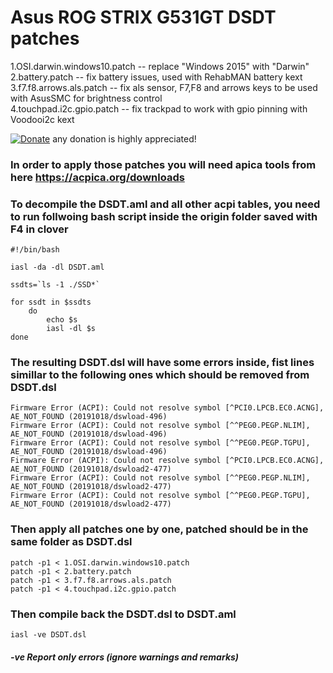 # Asus ROG STRIX G531GT DSDT patches

1.OSI.darwin.windows10.patch -- replace "Windows 2015" with "Darwin"<br>
2.battery.patch -- fix battery issues, used with RehabMAN battery kext<br>
3.f7.f8.arrows.als.patch -- fix als sensor, F7,F8 and arrows keys to be used with AsusSMC for brightness control<br>
4.touchpad.i2c.gpio.patch -- fix trackpad to work with gpio pinning with Voodooi2c kext<br>


[![Donate](https://img.shields.io/badge/Donate-PayPal-green.svg)](https://paypal.me/serdeliuk) any donation is highly appreciated!

### In order to apply those patches you will need apica tools from here  https://acpica.org/downloads
### To decompile the DSDT.aml and all other acpi tables, you need to run follwoing bash script inside the origin folder saved with F4 in clover

```
#!/bin/bash

iasl -da -dl DSDT.aml

ssdts=`ls -1 ./SSD*`

for ssdt in $ssdts
    do
        echo $s
        iasl -dl $s
done
```

### The resulting DSDT.dsl will have some errors inside, fist lines simillar to the following ones which should be removed from DSDT.dsl 
```
Firmware Error (ACPI): Could not resolve symbol [^PCI0.LPCB.EC0.ACNG], AE_NOT_FOUND (20191018/dswload-496)
Firmware Error (ACPI): Could not resolve symbol [^^PEG0.PEGP.NLIM], AE_NOT_FOUND (20191018/dswload-496)
Firmware Error (ACPI): Could not resolve symbol [^^PEG0.PEGP.TGPU], AE_NOT_FOUND (20191018/dswload-496)
Firmware Error (ACPI): Could not resolve symbol [^PCI0.LPCB.EC0.ACNG], AE_NOT_FOUND (20191018/dswload2-477)
Firmware Error (ACPI): Could not resolve symbol [^^PEG0.PEGP.NLIM], AE_NOT_FOUND (20191018/dswload2-477)
Firmware Error (ACPI): Could not resolve symbol [^^PEG0.PEGP.TGPU], AE_NOT_FOUND (20191018/dswload2-477)
```

### Then apply all patches one by one, patched should be in the same folder as DSDT.dsl
```
patch -p1 < 1.OSI.darwin.windows10.patch
patch -p1 < 2.battery.patch
patch -p1 < 3.f7.f8.arrows.als.patch
patch -p1 < 4.touchpad.i2c.gpio.patch
```

### Then compile back the DSDT.dsl to DSDT.aml
`iasl -ve DSDT.dsl`
##### -ve   Report only errors (ignore warnings and remarks)
